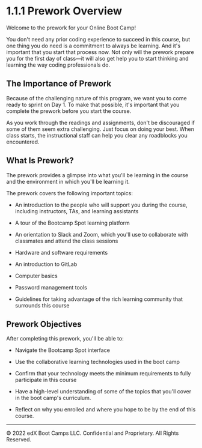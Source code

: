 # 1.1.1 Prework Overview
Welcome to the prework for your Online Boot Camp!

You don't need any prior coding experience to succeed in this course, but one thing you do need is a commitment to always be learning. And it's important that you start that process now. Not only will the prework prepare you for the first day of class—it will also get help you to start thinking and learning the way coding professionals do.

## The Importance of Prework
Because of the challenging nature of this program, we want you to come ready to sprint on Day 1. To make that possible, it's important that you complete the prework before you start the course.

As you work through the readings and assignments, don't be discouraged if some of them seem extra challenging. Just focus on doing your best. When class starts, the instructional staff can help you clear any roadblocks you encountered.

## What Is Prework?
The prework provides a glimpse into what you'll be learning in the course and the environment in which you'll be learning it.

The prework covers the following important topics:

* An introduction to the people who will support you during the course, including instructors, TAs, and learning assistants

* A tour of the Bootcamp Spot learning platform

* An orientation to Slack and Zoom, which you'll use to collaborate with classmates and attend the class sessions

* Hardware and software requirements

* An introduction to GitLab

* Computer basics

* Password management tools

* Guidelines for taking advantage of the rich learning community that surrounds this course

## Prework Objectives
After completing this prework, you'll be able to:

* Navigate the Bootcamp Spot interface

* Use the collaborative learning technologies used in the boot camp

* Confirm that your technology meets the minimum requirements to fully participate in this course

* Have a high-level understanding of some of the topics that you'll cover in the boot camp's curriculum.

* Reflect on why you enrolled and where you hope to be by the end of this course.

---
© 2022 edX Boot Camps LLC. Confidential and Proprietary. All Rights Reserved.